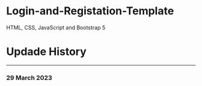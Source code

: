 # Login-and-Registation-Template
HTML, CSS, JavaScript and Bootstrap 5


# Updade History 
<hr>

<h3>29 March 2023</h3>

